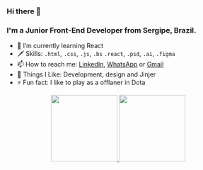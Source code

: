 ### Hi there 👋

### I'm a Junior Front-End Developer from Sergipe, Brazil.

- 🌱 I’m currently learning React
- 🗡️ Skills: `.html`, `.css`, `.js`, `.bs` `.react`, `.psd`, `.ai`, `.figma`
- 📫 How to reach me: [LinkedIn](https://www.linkedin.com/in/raphael-andrews/), [WhatsApp](https://wa.me/5579988666446?text=Ol%C3%A1%21) or [Gmail](https://wa.me/5579988666446?text=Ol%C3%A1%21)
- 🔮 Things I Like: Development, design and Jinjer
- ⚡ Fun fact: I like to play as a offlaner in Dota

<div align="center" style>
  <a href="https://github.com/RaphaelAndrews">
  <img height="150em" src="https://github-readme-stats.vercel.app/api?username=raphaelandrews&show_icons=true&theme=tokyonight&include_all_commits=true&count_private=true"/>
  <img height="150em" src="https://github-readme-stats.vercel.app/api/top-langs/?username=raphaelandrews&layout=compact&langs_count=7&theme=tokyonight"/>
</div>
